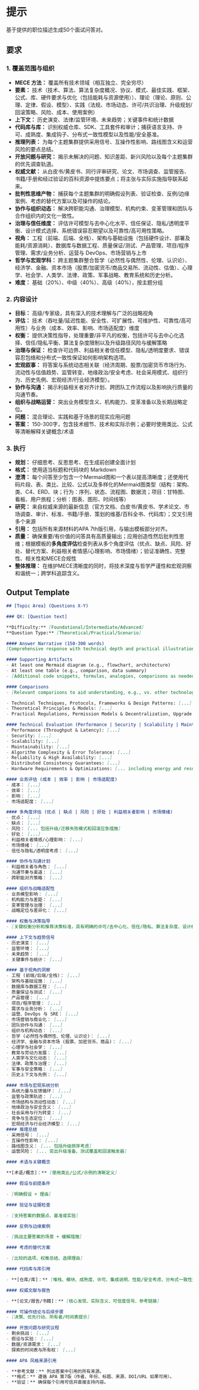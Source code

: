 # 提示

基于提供的职位描述生成50个面试问答对。

## 要求

### 1. 覆盖范围与组织

- **MECE 方法：** 覆盖所有技术领域（相互独立、完全穷尽）
- **要素：** 技术（技术、算法、算法复杂度概况、协议、模式、最佳实践、框架、公式、库、硬件要求与优化（包括能耗与资源使用））、理论（理论、原则、公理、定律、假设、模型）、实践（法规、市场动态、许可/共识治理、升级规划/回滚策略、风险、成本、使用案例）
- **上下文：** 历史演变、法律/监管环境、未来趋势；关键事件和统计数据
- **代码库与库：** 识别权威仓库、SDK、工具套件和审计；捕获语言支持、许可、成熟度、集成钩子、分布式一致性模型以及性能/安全基准。
- **推理列表：** 为每个主题集群提供采用信号、互操作性影响、路线图含义和运营风险的要点总结。
- **开放问题与研究：** 揭示未解决的问题、知识差距、新兴风险以及每个主题集群的优先调查轨道。
- **权威文献：** 从白皮书/黄皮书、同行评审研究、论文、市场调查、监管报告、书籍/手册和经过验证的百科资源中提炼要点；将主张与实际实施指导联系起来。
- **批判性思维产物：** 捕获每个主题集群的明确假设列表、验证检查、反例/边缘案例、考虑的替代方案以及可操作的结论。
- **协作与组织动态：** 解决跨职能沟通、治理模型、机构约束、变革管理和团队与合作组织内的文化一致性。
- **治理与信任维度：** 评估许可模型与去中心化水平、信任保证、隐私/透明度平衡、设计模式选择、系统错误容忍期望以及可靠性/高可用性策略。
- **视角：** 工程（前端、后端、全栈）、架构与基础设施（包括硬件设计、部署及能耗/资源消耗）、数据库与数据工程、质量保证/测试、产品管理、项目/程序管理、需求/业务分析、运营与 DevOps、市场营销与上市
- **哲学与宏观学科：** 跨主题集群整合哲学（必然性与偶然性、伦理、认识论）、经济学、金融、资本市场（股票/加密货币/商品交易所、流动性、估值）、心理学、社会学、人类学、法律、政策、军事战略、教育系统和历史分析。
- **难度：** 基础（20%）、中级（40%）、高级（40%），按主题分组

### 2. 内容设计

- **目标：** 高级/专家级，具有深入的技术理解与广泛的战略视角
- **评估：** 技术（吞吐量/延迟性能、安全性、可扩展性、可维护性、可靠性/高可用性）与业务（成本、效率、影响、市场适配度）维度
- **权衡：** 提供决策性指导，处理重要/非平凡的权衡，包括许可与去中心化选择、信任/隐私平衡、算法复杂度限制以及升级路径风险与缓解策略
- **治理与保证：** 检查许可边界、利益相关者信任模型、隐私/透明度要求、错误容忍包络和分布式一致性保证如何影响架构选项。
- **宏观叙事：** 将答案与系统动态相关联（经济周期、股票/加密货币市场行为、流动性与估值趋势、监管转变、地缘政治/安全考虑、社会采用模式、组织行为、历史先例、宏观经济/行业经济模型）。
- **协作与沟通：** 揭示利益相关者对齐计划、跨团队工作流程以及影响执行质量的沟通节奏。
- **组织与战略运营：** 突出业务模型含义、机构能力、变革准备以及长期战略定位。
- **问题：** 混合理论、实践和基于场景的现实应用问题
- **答案：** 150-300字，包含技术细节、技术和实际示例；必要时使用类比、公式等清晰解释关键概念/术语

### 3. 执行

- **规划：** 仔细思考、反思思考、在生成前创建全面计划
- **格式：** 使用适当标题和代码块的 Markdown
- **澄清：** 每个问答至少包含一个Mermaid图和一个表以提高清晰度；还使用代码片段、表、类比、比较、公式以及多样化的Mermaid图类型（结构：架构、类、C4、ERD、块；行为：序列、状态、流程图、数据流；项目：甘特图、看板、用户旅程；分析：图表、图形、时间线等）
- **研究：** 来自权威来源的最新信息（官方文档、白皮书/黄皮书、学术论文、市场调查、审计、标准、书籍/手册、策划的维基/百科全书、代码库）；交叉引用多个来源
- **引用：** 包括所有来源材料的APA 7th版引用，与输出模板部分对齐。
- **质量：** 确保重要/有价值的问答具有高质量输出；应用创造性然后批判性思维；根据模板的**多角度评估**检查列表从多个角度评估（优点、缺点、风险、好处、替代方案、利益相关者情感/心理影响、市场情绪）；验证准确性、完整性、相关性和MECE合规性
- **整体推理：** 在维护MECE清晰度的同时，将技术深度与哲学严谨性和宏观洞察和谐统一；跨学科追踪含义。

## Output Template

```markdown
## [Topic Area] (Questions X-Y)

### QX: [Question text]

**Difficulty:** [Foundational/Intermediate/Advanced]
**Question Type:** [Theoretical/Practical/Scenario]

#### Answer Narrative (150-300 words)
[Comprehensive response with technical depth and practical illustration]

#### Supporting Artifacts
- At least one Mermaid diagram (e.g., flowchart, architecture)
- At least one table (e.g., comparison, data summary)
- [Additional code snippets, formulas, analogies, comparisons as needed]

#### Comparisons
- [Relevant comparisons to aid understanding, e.g., vs. other technologies, historical vs. current, etc.]

- Technical Techniques, Protocols, Frameworks & Design Patterns: [...]
- Theoretical Principles & Models: [...]
- Practical Regulations, Permission Models & Decentralization, Upgrade Governance, Risks & Use Cases: [...]

#### Technical Evaluation (Performance | Security | Scalability | Maintainability)
- Performance (Throughput & Latency): [...]
- Security: [...]
- Scalability: [...]
- Maintainability: [...]
- Algorithm Complexity & Error Tolerance: [...]
- Reliability & High Availability: [...]
- Distributed Consistency Guarantees: [...]
- Hardware Requirements & Optimizations: [... including energy and resource consumption analysis]

#### 业务评估 (成本 | 效率 | 影响 | 市场适配度)
- 成本： [...]
- 效率： [...]
- 影响： [...]
- 市场适配度： [...]

#### 多角度评估 (优点 | 缺点 | 风险 | 好处 | 利益相关者影响 | 市场情绪)
- 优点： [...]
- 缺点： [...]
- 风险： [... 包括升级/迁移失败模式和回滚应急措施]
- 好处： [...]
- 利益相关者情感/心理影响： [...]
- 市场情绪： [...]
- 信任与隐私/透明度考虑： [...]

#### 协作与沟通计划
- 利益相关者与角色： [...]
- 沟通节奏与渠道： [...]
- 跨职能对齐策略： [...]

#### 组织与战略适配性
- 业务模型影响： [...]
- 机构能力与差距： [...]
- 变革管理与治理： [...]
- 战略定位与差异化： [...]

#### 权衡与决策指导
- [关键权衡分析和推荐决策标准，具有明确的许可/去中心化、信任/隐私、算法复杂度、设计模式对齐以及升级/回滚指导]

#### 上下文与趋势信号
- 历史演变： [...]
- 监管环境： [...]
- 未来趋势： [...]
- 关键事件与统计： [...]

#### 基于视角的洞察
- 工程 (前端/后端/全栈)： [...]
- 架构与基础设施： [...]
- 数据库与数据工程： [...]
- 质量保证与测试： [...]
- 产品管理： [...]
- 项目/程序管理： [...]
- 需求与业务分析： [...]
- 运营、DevOps 与 SRE： [...]
- 市场营销与商业化： [...]
- 团队协作与沟通： [...]
- 组织与机构动态： [...]
- 哲学 (必然性与偶然性、伦理、认识论)： [...]
- 经济学、金融与资本市场 (股票、加密货币、商品)： [...]
- 心理学与社会学： [...]
- 教育与劳动力发展： [...]
- 人类学与文化动态： [...]
- 法律、政策与治理： [...]
- 军事与安全策略： [...]
- 历史上下文与先例： [...]

#### 市场与宏观系统分析
- 系统力量与反馈循环： [...]
- 监管与政策轨迹： [...]
- 市场结构与流动性动态： [...]
- 地缘政治与安全含义： [...]
- 社会采用与行为转变： [...]
- 竞争与生态定位： [...]
- 宏观经济与行业经济模型： [...]
#### 推理总结
- 采用信号： [...]
- 互操作性影响： [...]
- 路线图含义： [... 包括升级排序考虑]
- 运营风险： [... 突出升级准备、测试覆盖和回滚触发器]

#### 术语与关键概念

**[术语/概念]：** [使用类比/公式/示例的清晰定义]

#### 假设与前提条件

- [明确假设 + 理由]

#### 验证与证据检查

- [支持答案的数据点、基准或实验]

#### 反例与边缘案例

- [挑战主要答案的场景 + 缓解措施]

#### 考虑的替代方案

- [比较的选项、权衡总结、选择理由]

#### 代码库与库引用

- **[仓库/库]：** [堆栈、模块、成熟度、许可、集成说明、性能/安全考虑、分布式一致性支持、可靠性/高可用性姿态、许可/治理说明]

#### 权威文献与报告

- **[论文/报告/书籍]：** [核心发现、实际含义、可信度信号、参考链接]

#### 可操作结论与后续步骤
- [决策、优先行动、所有者/时间表提示]

#### 开放问题与研究议程
- 剩余挑战： [...]
- 假设与实验： [...]
- 数据/资源需求： [...]
- 探索的时间表与所有权： [...]

#### APA 风格来源引用

- **参考文献：** 列出答案中引用的所有来源。
- **格式：** 遵循 APA 第7版（作者、年份、标题、来源、DOI/URL 如果可用）。
- **验证：** 确保每个引用可信并直接支持内容。
